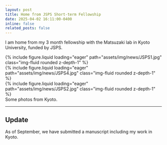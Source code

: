 ```yaml
---
layout: post
title: Home from JSPS Short-term Fellowship
date: 2025-04-02 16:11:00-0400
inline: false
related_posts: false
---
```


I am home from my 3 month fellowship with the Matsuzaki lab in Kyoto University, funded by JSPS.

<div class="row mt-3">
    <div class="col-sm mt-3 mt-md-0">
        {% include figure.liquid loading="eager" path="assets/img/news/JSPS1.jpg" class="img-fluid rounded z-depth-1" %}
    </div>
    <div class="col-sm mt-3 mt-md-0">
        {% include figure.liquid loading="eager" path="assets/img/news/JSPS4.jpg" class="img-fluid rounded z-depth-1" %}
    </div>
    <div class="col-sm mt-3 mt-md-0">
        {% include figure.liquid loading="eager" path="assets/img/news/JSPS2.jpg" class="img-fluid rounded z-depth-1" %}
    </div>
</div>
<div class="caption">
    Some photos from Kyoto.
</div>

---

## Update

As of September, we have submitted a manuscript including my work in Kyoto.